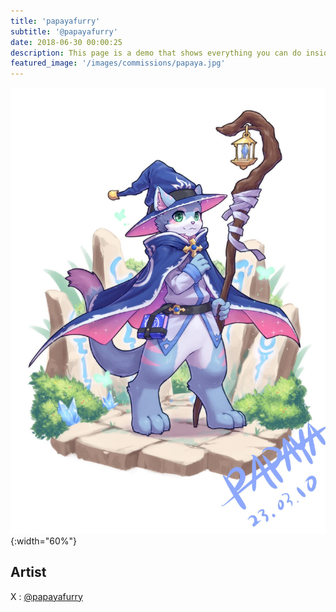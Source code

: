 ```yaml
---
title: 'papayafurry'
subtitle: '@papayafurry'
date: 2018-06-30 00:00:25
description: This page is a demo that shows everything you can do inside portfolio and blog posts.
featured_image: '/images/commissions/papaya.jpg'
---
```


![](/images/commissions/papaya.jpg){:width="60%"}

## Artist

X : [@papayafurry](https://twitter.com/papayafurry)